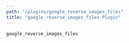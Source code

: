```yaml
---
path: "/plugins/google_reverse_images_files"
title: "google_reverse_images_files Plugin"
---
```

`google_reverse_images_files`
